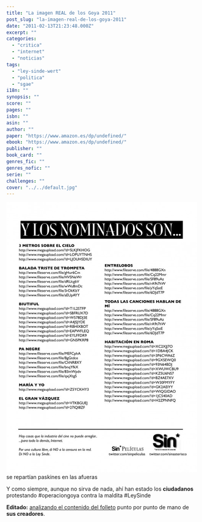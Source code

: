 ```yaml
---
title: "La imagen REAL de los Goya 2011"
post_slug: "la-imagen-real-de-los-goya-2011"
date: "2011-02-13T21:23:48.000Z"
excerpt: ""
categories: 
  - "critica"
  - "internet"
  - "noticias"
tags: 
  - "ley-sinde-wert"
  - "politica"
  - "sgae"
i18n: ""
synopsis: ""
score: ""
pages: ""
isbn: ""
asin: ""
author: ""
paper: "https://www.amazon.es/dp/undefined/"
ebook: "https://www.amazon.es/dp/undefined/"
publisher: ""
book_card: ""
genres_fic: ""
genres_nofic: ""
serie: ""
challenges: ""
cover: "../../default.jpg"
---
```


[![](images/goya2011-500x706.jpg "goya 2011")](http://fjp.es/wp-content/uploads/goya2011.jpg)se repartían paskines en las afueras

Y como siempre, aunque no sirva de nada, ahí han estado los **ciudadanos** protestando #operaciongoya contra la maldita #LeySinde

**Editado:** [analizando el contenido del folleto](http://sinasterisco.imgur.com/acerca_del_folleto#) punto por punto de mano de **sus creadores**.

